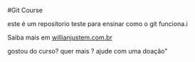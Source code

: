 #Git Course 

este é um repositorio teste para ensinar como o git funciona.i

Saiba mais em [willianjustem.com.br](http://willianjustem.com.br)

gostou do curso? quer mais ? ajude com uma doação"


